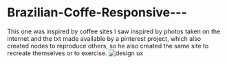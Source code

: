 # Brazilian-Coffe-Responsive---
This one was inspired by coffee sites I saw inspired by photos taken on the internet and the txt made available by a pinterest project, which also created nodes to reproduce others, so he also created the same site to recreate themselves or to exercise.
![design ux](https://user-images.githubusercontent.com/100248057/169206361-4947bdda-ef57-4159-87c6-822af6241178.jpg)
